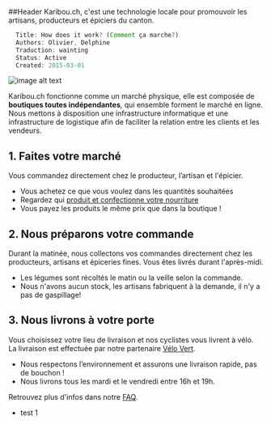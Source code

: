 
##Header
Karibou.ch, c'est une technologie locale pour promouvoir les artisans, producteurs et épiciers du canton.

``` javascript
  Title: How does it work? (Comment ça marche?)
  Authors: Olivier, Delphine
  Traduction: wainting
  Status: Active
  Created: 2015-03-01
```

![image alt text](https://ucarecdn.com/9b387f19-e03f-470e-ae93-a7c453010268/)

Karibou.ch fonctionne comme un marché physique, elle est composée de **boutiques toutes indépendantes**, qui ensemble forment le marché en ligne. Nous mettons à disposition une infrastructure informatique et une infrastructure de logistique afin de faciliter la relation entre les clients et les vendeurs. 

## 1. Faites votre marché
Vous commandez directement chez le producteur, l’artisan et l'épicier.
* Vous achetez ce que vous voulez dans les quantités souhaitées 
* Regardez qui [produit et confectionne votre nourriture](https://karibou.ch/shops) 
* Vous payez les produits le même prix que dans la boutique !

## 2. Nous préparons votre commande
Durant la matinée, nous collectons vos commandes directement chez les producteurs, artisans et épiceries fines. Vous êtes livrés durant l'après-midi.
* Les légumes sont récoltés le matin ou la veille selon la commande.
* Nous n'avons aucun stock, les artisans fabriquent à la demande, il n'y a pas de gaspillage! 

## 3. Nous livrons à votre porte
Vous choisissez votre lieu de livraison et nos cyclistes vous livrent à vélo. La livraison est effectuée par notre partenaire [Vélo Vert](http://www.velovert.ch/).
* Nous respectons l’environnement et assurons une livraison rapide, pas de bouchon !
* Nous livrons tous les  mardi et le vendredi entre 16h et 19h.

Retrouvez plus d'infos dans notre [FAQ](http://karibou.ch/content/faq-clients).

* test 1
